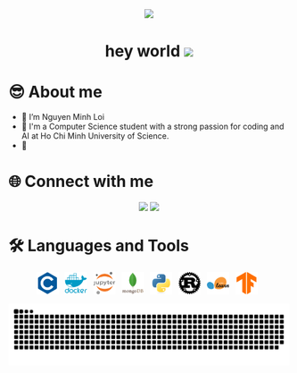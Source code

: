 <div id="header" align="center">
  <img src="https://media.giphy.com/media/M9gbBd9nbDrOTu1Mqx/giphy.gif" width="100"/>

  <h1>
    hey world
    <img src="https://media.giphy.com/media/hvRJCLFzcasrR4ia7z/giphy.gif" width="30px"/>
  </h1>
  
</div>


<!--- <img align="right" src="https://octodex.github.com/images/welcometocat.png" width="300"> -->
# 😎 About me
- 🔭 I’m Nguyen Minh Loi &nbsp;
- 🌱 I'm a Computer Science student with a strong passion for coding and AI at Ho Chi Minh University of Science.
- 💚 

# 🌐️ Connect with me

<div align="center">
  <a href="https://www.facebook.com/nguyenminhloimf"><img src="https://img.icons8.com/color/48/null/facebook.png"/></a>
  <a href="https://www.linkedin.com/in/nguyenminhloimf/"><img src="https://img.icons8.com/color/48/null/linkedin.png"/></a>
</div>


# 🛠 Languages and Tools

<div id="badge" align="center">
  <img src="https://github.com/devicons/devicon/blob/master/icons/c/c-plain.svg" title="C" alt="C" width="40" height="40"/>&ensp;
  <img src="https://github.com/devicons/devicon/blob/master/icons/docker/docker-plain-wordmark.svg" title="Docker" alt="Docker" width="40" height="40"/>&ensp;
  <img src="https://github.com/devicons/devicon/blob/master/icons/jupyter/jupyter-original-wordmark.svg" title="jupyter" alt="jupyter" width="40" height="40"/>&ensp;
  <img src="https://github.com/devicons/devicon/blob/master/icons/mongodb/mongodb-original-wordmark.svg" title="mongodb" alt="mongodb" width="40" height="40"/&ensp;
  <img src="https://github.com/devicons/devicon/blob/master/icons/pytorch/pytorch-original.svg" title="pytorch" alt="pytorch" width="40" height="40"/>&ensp;
  <img src="https://github.com/devicons/devicon/blob/master/icons/python/python-original.svg" title="python" alt="python" width="40" height="40"/>&ensp;
  <img src="https://github.com/devicons/devicon/blob/master/icons/rust/rust-original.svg"  title="rust" alt="rust" width="40" height="40"/>&ensp;
  <img src="https://github.com/devicons/devicon/blob/master/icons/scikitlearn/scikitlearn-original.svg" title="scikitlearn" alt="scikitlearn" width="40" height="40"/>&ensp;
  <img src="https://github.com/devicons/devicon/blob/master/icons/tensorflow/tensorflow-original.svg" title="tensorflow" alt="tensorflow" width="40" height="40"/>&ensp;
</div>



![Snake animation](https://raw.githubusercontent.com/mf0212/mf0212/output/github-contribution-grid-snake-dark.svg)
